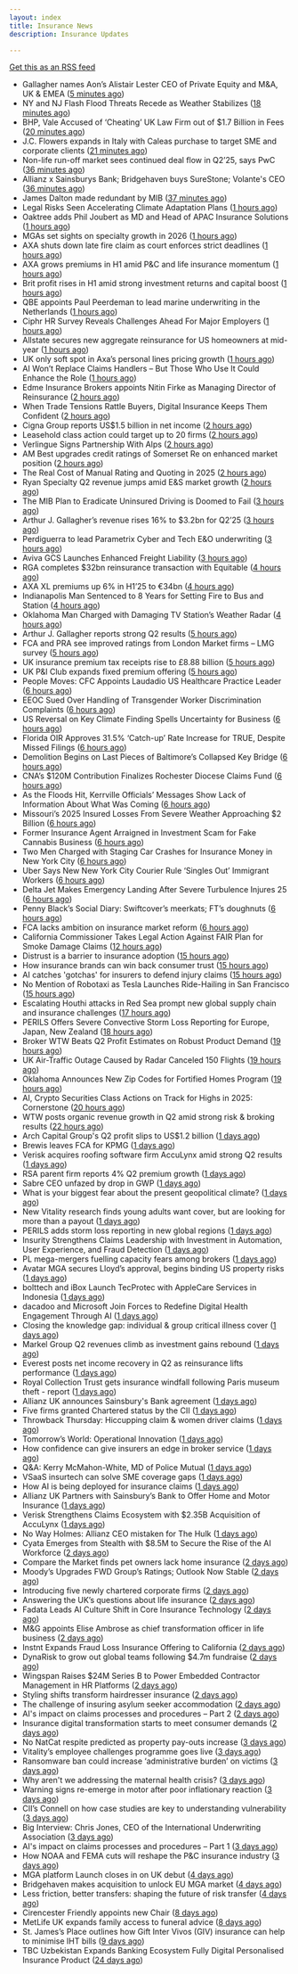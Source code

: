 ```yaml
---
layout: index
title: Insurance News
description: Insurance Updates

---
```


[Get this as an RSS feed](/insurance.rss)

<!-- news_marker starts -->
- Gallagher names Aon’s Alistair Lester CEO of Private Equity and M&A, UK & EMEA ([5 minutes ago](https://www.reinsurancene.ws/gallagher-names-aons-alistair-lester-ceo-of-private-equity-and-ma-uk-emea/))
- NY and NJ Flash Flood Threats Recede as Weather Stabilizes ([18 minutes ago](https://www.insurancejournal.com/news/east/2025/08/01/834097.htm))
- BHP, Vale Accused of ‘Cheating’ UK Law Firm out of $1.7 Billion in Fees ([20 minutes ago](https://www.insurancejournal.com/news/international/2025/08/01/834095.htm))
- J.C. Flowers expands in Italy with Caleas purchase to target SME and corporate clients ([21 minutes ago](https://www.insurancebusinessmag.com/uk/news/mergers-acquisitions/j-c--flowers-expands-in-italy-with-caleas-purchase-to-target-sme-and-corporate-clients-544746.aspx))
- Non-life run-off market sees continued deal flow in Q2’25, says PwC ([36 minutes ago](https://www.reinsurancene.ws/non-life-run-off-market-sees-continued-deal-flow-in-q2-25-says-pwc/))
- Allianz x Sainsburys Bank; Bridgehaven buys SureStone; Volante's CEO ([36 minutes ago](https://www.postonline.co.uk/news/7958277/allianz-x-sainsburys-bank-bridgehaven-buys-surestone-volantes-ceo))
- James Dalton made redundant by MIB ([37 minutes ago](https://www.postonline.co.uk/news/7958287/james-dalton-made-redundant-by-mib))
- Legal Risks Seen Accelerating Climate Adaptation Plans ([1 hours ago](https://www.insurancejournal.com/news/international/2025/08/01/834089.htm))
- Oaktree adds Phil Joubert as MD and Head of APAC Insurance Solutions ([1 hours ago](https://www.reinsurancene.ws/oaktree-adds-phil-joubert-as-md-and-head-of-apac-insurance-solutions/))
- MGAs set sights on specialty growth in 2026 ([1 hours ago](https://www.insurancebusinessmag.com/uk/news/breaking-news/mgas-set-sights-on-specialty-growth-in-2026-544736.aspx))
- AXA shuts down late fire claim as court enforces strict deadlines ([1 hours ago](https://www.insurancebusinessmag.com/uk/news/property-insurance/axa-shuts-down-late-fire-claim-as-court-enforces-strict-deadlines-544735.aspx))
- AXA grows premiums in H1 amid P&C and life insurance momentum ([1 hours ago](https://www.insurancebusinessmag.com/uk/news/breaking-news/axa-grows-premiums-in-h1-amid-pandc-and-life-insurance-momentum-544700.aspx))
- Brit profit rises in H1 amid strong investment returns and capital boost ([1 hours ago](https://www.insurancebusinessmag.com/uk/news/breaking-news/brit-profit-rises-in-h1-amid-strong-investment-returns-and-capital-boost-544717.aspx))
- QBE appoints Paul Peerdeman to lead marine underwriting in the Netherlands ([1 hours ago](https://www.insurancebusinessmag.com/uk/news/marine/qbe-appoints-paul-peerdeman-to-lead-marine-underwriting-in-the-netherlands-544713.aspx))
- Ciphr HR Survey Reveals Challenges Ahead For Major Employers ([1 hours ago](https://insurance-edge.net/2025/08/01/ciphr-hr-survey-reveals-challenges-ahead-for-major-employers/))
- Allstate secures new aggregate reinsurance for US homeowners at mid-year ([1 hours ago](https://www.reinsurancene.ws/allstate-secures-new-aggregate-reinsurance-for-us-homeowners-at-mid-year/))
- UK only soft spot in Axa’s personal lines pricing growth ([1 hours ago](https://www.postonline.co.uk/news/7958294/uk-only-soft-spot-in-axa%E2%80%99s-personal-lines-pricing-growth))
- AI Won’t Replace Claims Handlers – But Those Who Use It Could Enhance the Role ([1 hours ago](https://insurance-edge.net/2025/08/01/ai-wont-replace-claims-handlers-but-those-who-use-it-could-enhance-the-role/))
- Edme Insurance Brokers appoints Nitin Firke as Managing Director of Reinsurance ([2 hours ago](https://www.reinsurancene.ws/edme-insurance-brokers-appoints-nitin-firke-as-managing-director-of-reinsurance/))
- When Trade Tensions Rattle Buyers, Digital Insurance Keeps Them Confident ([2 hours ago](https://insurance-edge.net/2025/08/01/when-trade-tensions-rattle-buyers-digital-insurance-keeps-them-confident/))
- Cigna Group reports US$1.5 billion in net income ([2 hours ago](https://www.insurancebusinessmag.com/uk/news/life-insurance/cigna-group-reports-us1-5-billion-in-net-income-544720.aspx))
- Leasehold class action could target up to 20 firms ([2 hours ago](https://www.postonline.co.uk/news/7958278/leasehold-class-action-could-target-up-to-20-firms))
- Verlingue Signs Partnership With Alps ([2 hours ago](https://insurance-edge.net/2025/08/01/verlingue-signs-partnership-with-alps/))
- AM Best upgrades credit ratings of Somerset Re on enhanced market position ([2 hours ago](https://www.reinsurancene.ws/am-best-upgrades-credit-ratings-of-somerset-re-on-enhanced-market-position/))
- The Real Cost of Manual Rating and Quoting in 2025 ([2 hours ago](https://www.insurancejournal.com/blogs/expert-insured/2025/08/01/833687.htm))
- Ryan Specialty Q2 revenue jumps amid E&S market growth ([2 hours ago](https://www.insurancebusinessmag.com/uk/news/breaking-news/ryan-specialty-q2-revenue-jumps-amid-eands-market-growth-544714.aspx))
- The MIB Plan to Eradicate Uninsured Driving is Doomed to Fail ([3 hours ago](https://insurance-edge.net/2025/08/01/the-mib-plan-to-eradicate-uninsured-driving-is-doomed-to-fail/))
- Arthur J. Gallagher’s revenue rises 16% to $3.2bn for Q2’25 ([3 hours ago](https://www.reinsurancene.ws/arthur-j-gallaghers-revenue-rises-16-to-3-2bn-for-q225/))
- Perdiguerra to lead Parametrix Cyber and Tech E&O underwriting ([3 hours ago](https://www.reinsurancene.ws/perdiguerra-to-lead-parametrix-cyber-and-tech-eo-underwriting/))
- Aviva GCS Launches Enhanced Freight Liability ([3 hours ago](https://insurance-edge.net/2025/08/01/aviva-gcs-launches-enhanced-freight-liability-2/))
- RGA completes $32bn reinsurance transaction with Equitable ([4 hours ago](https://www.reinsurancene.ws/rga-completes-32bn-reinsurance-transaction-with-equitable/))
- AXA XL premiums up 6% in H1’25 to €34bn ([4 hours ago](https://www.reinsurancene.ws/axa-xl-premiums-up-6-in-h125-to-e34bn/))
- Indianapolis Man Sentenced to 8 Years for Setting Fire to Bus and Station ([4 hours ago](https://www.insurancejournal.com/news/midwest/2025/08/01/833686.htm))
- Oklahoma Man Charged with Damaging TV Station’s Weather Radar ([4 hours ago](https://www.insurancejournal.com/news/southcentral/2025/08/01/833651.htm))
- Arthur J. Gallagher reports strong Q2 results ([5 hours ago](https://www.insurancebusinessmag.com/uk/news/breaking-news/arthur-j--gallagher-reports-strong-q2-results-544692.aspx))
- FCA and PRA see improved ratings from London Market firms – LMG survey ([5 hours ago](https://www.insurancebusinessmag.com/uk/news/breaking-news/fca-and-pra-see-improved-ratings-from-london-market-firms--lmg-survey-544691.aspx))
- UK insurance premium tax receipts rise to £8.88 billion ([5 hours ago](https://www.insurancebusinessmag.com/uk/news/breaking-news/uk-insurance-premium-tax-receipts-rise-to-8-88-billion-544690.aspx))
- UK P&I Club expands fixed premium offering ([5 hours ago](https://www.insurancebusinessmag.com/uk/news/marine/uk-pandi-club-expands-fixed-premium-offering-544689.aspx))
- People Moves: CFC Appoints Laudadio US Healthcare Practice Leader ([6 hours ago](https://www.insurancejournal.com/news/national/2025/08/01/833825.htm))
- EEOC Sued Over Handling of Transgender Worker Discrimination Complaints ([6 hours ago](https://www.insurancejournal.com/news/national/2025/08/01/833932.htm))
- US Reversal on Key Climate Finding Spells Uncertainty for Business ([6 hours ago](https://www.insurancejournal.com/news/national/2025/08/01/833998.htm))
- Florida OIR Approves 31.5% ‘Catch-up’ Rate Increase for TRUE, Despite Missed Filings ([6 hours ago](https://www.insurancejournal.com/news/southeast/2025/08/01/834022.htm))
- Demolition Begins on Last Pieces of Baltimore’s Collapsed Key Bridge ([6 hours ago](https://www.insurancejournal.com/news/east/2025/08/01/834079.htm))
- CNA’s $120M Contribution Finalizes Rochester Diocese Claims Fund ([6 hours ago](https://www.insurancejournal.com/news/east/2025/08/01/834030.htm))
- As the Floods Hit, Kerrville Officials’ Messages Show Lack of Information About What Was Coming ([6 hours ago](https://www.insurancejournal.com/news/southcentral/2025/08/01/833986.htm))
- Missouri’s 2025 Insured Losses From Severe Weather Approaching $2 Billion ([6 hours ago](https://www.insurancejournal.com/news/midwest/2025/08/01/834033.htm))
- Former Insurance Agent Arraigned in Investment Scam for Fake Cannabis Business ([6 hours ago](https://www.insurancejournal.com/news/west/2025/08/01/833858.htm))
- Two Men Charged with Staging Car Crashes for Insurance Money  in New York City ([6 hours ago](https://www.insurancejournal.com/news/east/2025/08/01/833838.htm))
- Uber Says New New York City Courier Rule ‘Singles Out’ Immigrant Workers ([6 hours ago](https://www.insurancejournal.com/news/east/2025/08/01/833943.htm))
- Delta Jet Makes Emergency Landing After Severe Turbulence Injures 25 ([6 hours ago](https://www.insurancejournal.com/news/midwest/2025/08/01/834053.htm))
- Penny Black’s Social Diary: Swiftcover’s meerkats; FT’s doughnuts ([6 hours ago](https://www.postonline.co.uk/people/7958038/penny-black%E2%80%99s-social-diary-swiftcover%E2%80%99s-meerkats-ft%E2%80%99s-doughnuts))
- FCA lacks ambition on insurance market reform ([6 hours ago](https://www.postonline.co.uk/regulation/7958245/fca-lacks-ambition-on-insurance-market-reform))
- California Commissioner Takes Legal Action Against FAIR Plan for Smoke Damage Claims ([12 hours ago](https://www.insurancejournal.com/news/west/2025/07/31/834076.htm))
- Distrust is a barrier to insurance adoption ([15 hours ago](https://www.dig-in.com/opinion/distrust-is-a-barrier-to-insurance-adoption))
- How insurance brands can win back consumer trust ([15 hours ago](https://www.dig-in.com/opinion/how-insurance-brands-can-win-back-consumer-trust))
- AI catches 'gotchas' for insurers to defend injury claims ([15 hours ago](https://www.dig-in.com/news/ai-catches-gotchas-for-insurers-to-defend-injury-claims))
- No Mention of Robotaxi as Tesla Launches Ride-Hailing in San Francisco ([15 hours ago](https://www.insurancejournal.com/news/west/2025/07/31/834051.htm))
- Escalating Houthi attacks in Red Sea prompt new global supply chain and insurance challenges ([17 hours ago](https://www.insurancebusinessmag.com/uk/news/marine/escalating-houthi-attacks-in-red-sea-prompt-new-global-supply-chain-and-insurance-challenges-544622.aspx))
- PERILS Offers Severe Convective Storm Loss Reporting for Europe, Japan, New Zealand ([18 hours ago](https://www.insurancejournal.com/news/international/2025/07/31/834018.htm))
- Broker WTW Beats Q2 Profit Estimates on Robust Product Demand ([19 hours ago](https://www.insurancejournal.com/news/national/2025/07/31/834015.htm))
- UK Air-Traffic Outage Caused by Radar Canceled 150 Flights ([19 hours ago](https://www.insurancejournal.com/news/international/2025/07/31/834008.htm))
- Oklahoma Announces New Zip Codes for Fortified Homes Program ([19 hours ago](https://www.insurancejournal.com/news/southcentral/2025/07/31/834000.htm))
- AI, Crypto Securities Class Actions on Track for Highs in 2025: Cornerstone ([20 hours ago](https://www.insurancejournal.com/news/national/2025/07/31/833954.htm))
- WTW posts organic revenue growth in Q2 amid strong risk & broking results ([22 hours ago](https://www.insurancebusinessmag.com/uk/news/breaking-news/wtw-posts-organic-revenue-growth-in-q2-amid-strong-risk-and-broking-results-544566.aspx))
- Arch Capital Group's Q2 profit slips to US$1.2 billion ([1 days ago](https://www.insurancebusinessmag.com/uk/news/breaking-news/arch-capital-groups-q2-profit-slips-to-us1-2-billion-544517.aspx))
- Brewis leaves FCA for KPMG ([1 days ago](https://www.postonline.co.uk/news/7958288/brewis-leaves-fca-for-kpmg))
- Verisk acquires roofing software firm AccuLynx amid strong Q2 results ([1 days ago](https://www.insurancebusinessmag.com/uk/news/technology/verisk-acquires-roofing-software-firm-acculynx-amid-strong-q2-results-544512.aspx))
- RSA parent firm reports 4% Q2 premium growth ([1 days ago](https://www.insurancebusinessmag.com/uk/news/breaking-news/rsa-parent-firm-reports-4-q2-premium-growth-544509.aspx))
- Sabre CEO unfazed by drop in GWP ([1 days ago](https://www.postonline.co.uk/news/7958286/sabre-ceo-unfazed-by-drop-in-gwp))
- What is your biggest fear about the present geopolitical climate? ([1 days ago](https://www.insurancebusinessmag.com/uk/tv/what-is-your-biggest-fear-about-the-present-geopolitical-climate-544507.aspx))
- New Vitality research finds young adults want cover, but are looking for more than a payout ([1 days ago](https://ifamagazine.com/new-vitality-research-finds-young-adults-want-cover-but-are-looking-for-more-than-a-payout/))
- PERILS adds storm loss reporting in new global regions ([1 days ago](https://www.insurancebusinessmag.com/uk/news/breaking-news/perils-adds-storm-loss-reporting-in-new-global-regions-544580.aspx))
- Insurity Strengthens Claims Leadership with Investment in Automation, User Experience, and Fraud Detection ([1 days ago](https://www.insurtechinsights.com/insurity-strengthens-claims-leadership-with-investment-in-automation-user-experience-and-fraud-detection/))
- PL mega-mergers fuelling capacity fears among brokers ([1 days ago](https://www.postonline.co.uk/broker/7958268/pl-mega-mergers-fuelling-capacity-fears-among-brokers))
- Avatar MGA secures Lloyd’s approval, begins binding US property risks ([1 days ago](https://www.insurancebusinessmag.com/uk/news/breaking-news/avatar-mga-secures-lloyds-approval-begins-binding-us-property-risks-544501.aspx))
- bolttech and iBox Launch TecProtec with AppleCare Services in Indonesia ([1 days ago](https://www.insurtechinsights.com/bolttech-and-ibox-launch-tecprotec-with-applecare-services-in-indonesia/))
- dacadoo and Microsoft Join Forces to Redefine Digital Health Engagement Through AI ([1 days ago](https://www.insurtechinsights.com/dacadoo-and-microsoft-join-forces-to-redefine-digital-health-engagement-through-ai/))
- Closing the knowledge gap: individual & group critical illness cover ([1 days ago](https://ifamagazine.com/closing-the-knowledge-gap-individual-group-critical-illness-cover/))
- Markel Group Q2 revenues climb as investment gains rebound ([1 days ago](https://www.insurancebusinessmag.com/uk/news/breaking-news/markel-group-q2-revenues-climb-as-investment-gains-rebound-544488.aspx))
- Everest posts net income recovery in Q2 as reinsurance lifts performance ([1 days ago](https://www.insurancebusinessmag.com/uk/news/breaking-news/everest-posts-net-income-recovery-in-q2-as-reinsurance-lifts-performance-544480.aspx))
- Royal Collection Trust gets insurance windfall following Paris museum theft - report ([1 days ago](https://www.insurancebusinessmag.com/uk/news/breaking-news/royal-collection-trust-gets-insurance-windfall-following-paris-museum-theft--report-544479.aspx))
- Allianz UK announces Sainsbury's Bank agreement ([1 days ago](https://www.insurancebusinessmag.com/uk/news/property-insurance/allianz-uk-announces-sainsburys-bank-agreement-544477.aspx))
- Five firms granted Chartered status by the CII ([1 days ago](https://www.insurancebusinessmag.com/uk/news/breaking-news/five-firms-granted-chartered-status-by-the-cii-544476.aspx))
- Throwback Thursday: Hiccupping claim & women driver claims ([1 days ago](https://www.postonline.co.uk/personal/7956737/throwback-thursday-hiccupping-claim-women-driver-claims))
- Tomorrow’s World: Operational Innovation ([1 days ago](https://www.postonline.co.uk/personal/7958049/tomorrow%E2%80%99s-world-operational-innovation))
- How confidence can give insurers an edge in broker service ([1 days ago](https://www.postonline.co.uk/commercial/7958281/how-confidence-can-give-insurers-an-edge-in-broker-service))
- Q&A: Kerry McMahon-White, MD of Police Mutual ([1 days ago](https://www.postonline.co.uk/personal/7957854/qa-kerry-mcmahon-white-md-of-police-mutual))
- VSaaS insurtech can solve SME coverage gaps ([1 days ago](https://www.dig-in.com/news/vsaas-insurtech-can-solve-sme-coverage-gaps))
- How AI is being deployed for insurance claims ([1 days ago](https://www.dig-in.com/list/how-ai-is-being-deployed-for-insurance-claims))
- Allianz UK Partners with Sainsbury’s Bank to Offer Home and Motor Insurance ([1 days ago](https://www.insurtechinsights.com/allianz-uk-partners-with-sainsburys-bank-to-offer-home-and-motor-insurance/))
- Verisk Strengthens Claims Ecosystem with $2.35B Acquisition of AccuLynx ([1 days ago](https://www.insurtechinsights.com/verisk-strengthens-claims-ecosystem-with-2-35b-acquisition-of-acculynx/))
- No Way Holmes: Allianz CEO mistaken for The Hulk ([1 days ago](https://www.postonline.co.uk/news/7958276/no-way-holmes-allianz-ceo-mistaken-for-the-hulk))
- Cyata Emerges from Stealth with $8.5M to Secure the Rise of the AI Workforce ([2 days ago](https://www.insurtechinsights.com/cyata-emerges-from-stealth-with-8-5m-to-secure-the-rise-of-the-ai-workforce/))
- Compare the Market finds pet owners lack home insurance ([2 days ago](https://www.postonline.co.uk/news/7958275/compare-the-market-finds-pet-owners-lack-home-insurance))
- Moody’s Upgrades FWD Group’s Ratings; Outlook Now Stable ([2 days ago](https://www.insurtechinsights.com/moodys-upgrades-fwd-groups-ratings-outlook-now-stable/))
- Introducing five newly chartered corporate firms ([2 days ago](https://ifamagazine.com/introducing-five-newly-chartered-corporate-firms/))
- Answering the UK’s questions about life insurance ([2 days ago](https://ifamagazine.com/answering-the-uks-questions-about-life-insurance/))
- Fadata Leads AI Culture Shift in Core Insurance Technology ([2 days ago](https://www.insurtechinsights.com/fadata-leads-ai-culture-shift-in-core-insurance-technology/))
- M&G appoints Elise Ambrose as chief transformation officer in life business ([2 days ago](https://ifamagazine.com/mg-appoints-elise-ambrose-as-chief-transformation-officer-in-life-business/))
- Instnt Expands Fraud Loss Insurance Offering to California ([2 days ago](https://www.insurtechinsights.com/instnt-expands-fraud-loss-insurance-offering-to-california/))
- DynaRisk to grow out global teams following $4.7m fundraise ([2 days ago](https://www.postonline.co.uk/news/7958270/dynarisk-to-grow-out-global-teams-following-47m-fundraise))
- Wingspan Raises $24M Series B to Power Embedded Contractor Management in HR Platforms ([2 days ago](https://www.insurtechinsights.com/wingspan-raises-24m-series-b-to-power-embedded-contractor-management-in-hr-platforms/))
- Styling shifts transform hairdresser insurance ([2 days ago](https://www.postonline.co.uk/commercial/7957886/styling-shifts-transform-hairdresser-insurance))
- The challenge of insuring asylum seeker accommodation ([2 days ago](https://www.postonline.co.uk/commercial/7957907/the-challenge-of-insuring-asylum-seeker-accommodation))
- AI's impact on claims processes and procedures – Part 2 ([2 days ago](https://www.dig-in.com/news/ais-impact-on-claims-processes-and-procedures-part-2))
- Insurance digital transformation starts to meet consumer demands ([2 days ago](https://www.dig-in.com/opinion/insurance-digital-transformation-starts-to-meet-consumer-demands))
- No NatCat respite predicted as property pay-outs increase ([3 days ago](https://www.postonline.co.uk/news/7958264/no-natcat-respite-predicted-as-property-pay-outs-increase))
- Vitality’s employee challenges programme goes live ([3 days ago](https://ifamagazine.com/vitalitys-employee-challenges-programme-goes-live/))
- Ransomware ban could increase ‘administrative burden’ on victims ([3 days ago](https://www.postonline.co.uk/technology/7958256/ransomware-ban-could-increase-%E2%80%98administrative-burden%E2%80%99-on-victims))
- Why aren't we addressing the maternal health crisis? ([3 days ago](https://www.dig-in.com/opinion/why-arent-we-addressing-the-maternal-health-crisis))
- Warning signs re-emerge in motor after poor inflationary reaction ([3 days ago](https://www.postonline.co.uk/news/7958258/warning-signs-re-emerge-in-motor-after-poor-inflationary-reaction))
- CII’s Connell on how case studies are key to understanding vulnerability ([3 days ago](https://www.postonline.co.uk/regulation/7958016/ciis-connell-on-how-case-studies-are-key-to-understanding-vulnerability))
- Big Interview: Chris Jones, CEO of the International Underwriting Association ([3 days ago](https://www.postonline.co.uk/lloyd%E2%80%99slondon/7957895/big-interview-chris-jones-ceo-of-the-international-underwriting-association))
- AI's impact on claims processes and procedures – Part 1 ([3 days ago](https://www.dig-in.com/news/ais-impact-on-claims-processes-and-procedures-part-1))
- How NOAA and FEMA cuts will reshape the P&C insurance industry ([3 days ago](https://www.dig-in.com/opinion/how-noaa-and-fema-cuts-will-affect-p-c-insurance))
- MGA platform Launch closes in on UK debut ([4 days ago](https://www.postonline.co.uk/commercial/7958247/mga-platform-launch-closes-in-on-uk-debut))
- Bridgehaven makes acquisition to unlock EU MGA market ([4 days ago](https://www.postonline.co.uk/commercial/7958254/bridgehaven-makes-acquisition-to-unlock-eu-mga-market))
- Less friction, better transfers: shaping the future of risk transfer ([4 days ago](https://ifamagazine.com/less-friction-better-transfers-shaping-the-future-of-risk-transfer/))
- Cirencester Friendly appoints new Chair ([8 days ago](https://ifamagazine.com/cirencester-friendly-appoints-new-chair/))
- MetLife UK expands family access to funeral advice ([8 days ago](https://ifamagazine.com/metlife-uk-expands-family-access-to-funeral-advice/))
- St. James’s Place outlines how Gift Inter Vivos (GIV) insurance can help to minimise IHT bills ([9 days ago](https://ifamagazine.com/st-jamess-place-outlines-how-gift-inter-vivos-giv-insurance-can-help-to-minimise-iht-bills/))
- TBC Uzbekistan Expands Banking Ecosystem Fully Digital Personalised Insurance Product ([24 days ago](https://thefintechtimes.com/tbc-uzbekistan-launches-fully-digital-personalised-insurance-product/))

<!-- news_marker ends -->